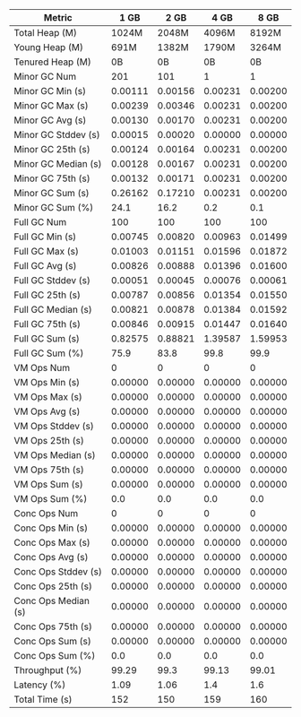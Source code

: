 | Metric | 1 GB | 2 GB | 4 GB | 8 GB |
|------|----|----|----|----|
| Total Heap (M) | 1024M | 2048M | 4096M | 8192M |
| Young Heap (M) | 691M | 1382M | 1790M | 3264M |
| Tenured Heap (M) | 0B | 0B | 0B | 0B |
| Minor GC Num | 201 | 101 | 1 | 1 |
| Minor GC Min (s) | 0.00111 | 0.00156 | 0.00231 | 0.00200 |
| Minor GC Max (s) | 0.00239 | 0.00346 | 0.00231 | 0.00200 |
| Minor GC Avg (s) | 0.00130 | 0.00170 | 0.00231 | 0.00200 |
| Minor GC Stddev (s) | 0.00015 | 0.00020 | 0.00000 | 0.00000 |
| Minor GC 25th (s) | 0.00124 | 0.00164 | 0.00231 | 0.00200 |
| Minor GC Median (s) | 0.00128 | 0.00167 | 0.00231 | 0.00200 |
| Minor GC 75th (s) | 0.00132 | 0.00171 | 0.00231 | 0.00200 |
| Minor GC Sum (s) | 0.26162 | 0.17210 | 0.00231 | 0.00200 |
| Minor GC Sum (%) | 24.1 | 16.2 | 0.2 | 0.1 |
| Full GC Num | 100 | 100 | 100 | 100 |
| Full GC Min (s) | 0.00745 | 0.00820 | 0.00963 | 0.01499 |
| Full GC Max (s) | 0.01003 | 0.01151 | 0.01596 | 0.01872 |
| Full GC Avg (s) | 0.00826 | 0.00888 | 0.01396 | 0.01600 |
| Full GC Stddev (s) | 0.00051 | 0.00045 | 0.00076 | 0.00061 |
| Full GC 25th (s) | 0.00787 | 0.00856 | 0.01354 | 0.01550 |
| Full GC Median (s) | 0.00821 | 0.00878 | 0.01384 | 0.01592 |
| Full GC 75th (s) | 0.00846 | 0.00915 | 0.01447 | 0.01640 |
| Full GC Sum (s) | 0.82575 | 0.88821 | 1.39587 | 1.59953 |
| Full GC Sum (%) | 75.9 | 83.8 | 99.8 | 99.9 |
| VM Ops Num | 0 | 0 | 0 | 0 |
| VM Ops Min (s) | 0.00000 | 0.00000 | 0.00000 | 0.00000 |
| VM Ops Max (s) | 0.00000 | 0.00000 | 0.00000 | 0.00000 |
| VM Ops Avg (s) | 0.00000 | 0.00000 | 0.00000 | 0.00000 |
| VM Ops Stddev (s) | 0.00000 | 0.00000 | 0.00000 | 0.00000 |
| VM Ops 25th (s) | 0.00000 | 0.00000 | 0.00000 | 0.00000 |
| VM Ops Median (s) | 0.00000 | 0.00000 | 0.00000 | 0.00000 |
| VM Ops 75th (s) | 0.00000 | 0.00000 | 0.00000 | 0.00000 |
| VM Ops Sum (s) | 0.00000 | 0.00000 | 0.00000 | 0.00000 |
| VM Ops Sum (%) | 0.0 | 0.0 | 0.0 | 0.0 |
| Conc Ops Num | 0 | 0 | 0 | 0 |
| Conc Ops Min (s) | 0.00000 | 0.00000 | 0.00000 | 0.00000 |
| Conc Ops Max (s) | 0.00000 | 0.00000 | 0.00000 | 0.00000 |
| Conc Ops Avg (s) | 0.00000 | 0.00000 | 0.00000 | 0.00000 |
| Conc Ops Stddev (s) | 0.00000 | 0.00000 | 0.00000 | 0.00000 |
| Conc Ops 25th (s) | 0.00000 | 0.00000 | 0.00000 | 0.00000 |
| Conc Ops Median (s) | 0.00000 | 0.00000 | 0.00000 | 0.00000 |
| Conc Ops 75th (s) | 0.00000 | 0.00000 | 0.00000 | 0.00000 |
| Conc Ops Sum (s) | 0.00000 | 0.00000 | 0.00000 | 0.00000 |
| Conc Ops Sum (%) | 0.0 | 0.0 | 0.0 | 0.0 |
| Throughput (%) | 99.29 | 99.3 | 99.13 | 99.01 |
| Latency (%) | 1.09 | 1.06 | 1.4 | 1.6 |
| Total Time (s) | 152 | 150 | 159 | 160 |
